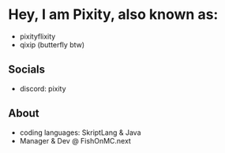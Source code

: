 # Hey, I am Pixity, also known as:
- pixityflixity
- qixip (butterfly btw)

## Socials
- discord: pixity 

## About
- coding languages: SkriptLang & Java
- Manager & Dev @ FishOnMC.next